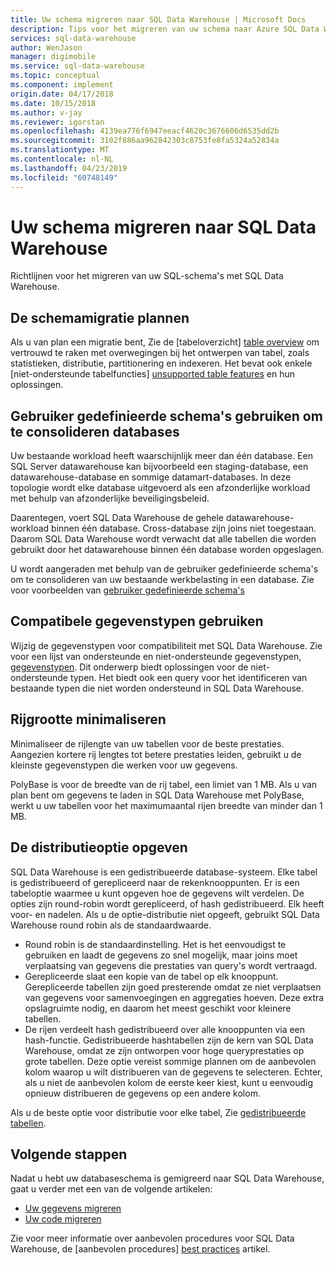 ```yaml
---
title: Uw schema migreren naar SQL Data Warehouse | Microsoft Docs
description: Tips voor het migreren van uw schema naar Azure SQL Data Warehouse om oplossingen te ontwikkelen.
services: sql-data-warehouse
author: WenJason
manager: digimobile
ms.service: sql-data-warehouse
ms.topic: conceptual
ms.component: implement
origin.date: 04/17/2018
ms.date: 10/15/2018
ms.author: v-jay
ms.reviewer: igorstan
ms.openlocfilehash: 4139ea776f6947eeacf4620c3676606d6535dd2b
ms.sourcegitcommit: 3102f886aa962842303c8753fe8fa5324a52834a
ms.translationtype: MT
ms.contentlocale: nl-NL
ms.lasthandoff: 04/23/2019
ms.locfileid: "60748149"
---
```

# <a name="migrate-your-schemas-to-sql-data-warehouse"></a>Uw schema migreren naar SQL Data Warehouse
Richtlijnen voor het migreren van uw SQL-schema's met SQL Data Warehouse. 

## <a name="plan-your-schema-migration"></a>De schemamigratie plannen

Als u van plan een migratie bent, Zie de [tabeloverzicht] [ table overview] om vertrouwd te raken met overwegingen bij het ontwerpen van tabel, zoals statistieken, distributie, partitionering en indexeren.  Het bevat ook enkele [niet-ondersteunde tabelfuncties] [ unsupported table features] en hun oplossingen.

## <a name="use-user-defined-schemas-to-consolidate-databases"></a>Gebruiker gedefinieerde schema's gebruiken om te consolideren databases

Uw bestaande workload heeft waarschijnlijk meer dan één database. Een SQL Server datawarehouse kan bijvoorbeeld een staging-database, een datawarehouse-database en sommige datamart-databases. In deze topologie wordt elke database uitgevoerd als een afzonderlijke workload met behulp van afzonderlijke beveiligingsbeleid.

Daarentegen, voert SQL Data Warehouse de gehele datawarehouse-workload binnen één database. Cross-database zijn joins niet toegestaan. Daarom SQL Data Warehouse wordt verwacht dat alle tabellen die worden gebruikt door het datawarehouse binnen één database worden opgeslagen.

U wordt aangeraden met behulp van de gebruiker gedefinieerde schema's om te consolideren van uw bestaande werkbelasting in een database. Zie voor voorbeelden van [gebruiker gedefinieerde schema's](sql-data-warehouse-develop-user-defined-schemas.md)

## <a name="use-compatible-data-types"></a>Compatibele gegevenstypen gebruiken
Wijzig de gegevenstypen voor compatibiliteit met SQL Data Warehouse. Zie voor een lijst van ondersteunde en niet-ondersteunde gegevenstypen, [gegevenstypen][data types]. Dit onderwerp biedt oplossingen voor de niet-ondersteunde typen. Het biedt ook een query voor het identificeren van bestaande typen die niet worden ondersteund in SQL Data Warehouse.

## <a name="minimize-row-size"></a>Rijgrootte minimaliseren
Minimaliseer de rijlengte van uw tabellen voor de beste prestaties. Aangezien kortere rij lengtes tot betere prestaties leiden, gebruikt u de kleinste gegevenstypen die werken voor uw gegevens. 

PolyBase is voor de breedte van de rij tabel, een limiet van 1 MB.  Als u van plan bent om gegevens te laden in SQL Data Warehouse met PolyBase, werkt u uw tabellen voor het maximumaantal rijen breedte van minder dan 1 MB. 

## <a name="specify-the-distribution-option"></a>De distributieoptie opgeven
SQL Data Warehouse is een gedistribueerde database-systeem. Elke tabel is gedistribueerd of gerepliceerd naar de rekenknooppunten. Er is een tabeloptie waarmee u kunt opgeven hoe de gegevens wilt verdelen. De opties zijn round-robin wordt gerepliceerd, of hash gedistribueerd. Elk heeft voor- en nadelen. Als u de optie-distributie niet opgeeft, gebruikt SQL Data Warehouse round robin als de standaardwaarde.

- Round robin is de standaardinstelling. Het is het eenvoudigst te gebruiken en laadt de gegevens zo snel mogelijk, maar joins moet verplaatsing van gegevens die prestaties van query's wordt vertraagd.
- Gerepliceerde slaat een kopie van de tabel op elk knooppunt. Gerepliceerde tabellen zijn goed presterende omdat ze niet verplaatsen van gegevens voor samenvoegingen en aggregaties hoeven. Deze extra opslagruimte nodig, en daarom het meest geschikt voor kleinere tabellen.
- De rijen verdeelt hash gedistribueerd over alle knooppunten via een hash-functie. Gedistribueerde hashtabellen zijn de kern van SQL Data Warehouse, omdat ze zijn ontworpen voor hoge queryprestaties op grote tabellen. Deze optie vereist sommige plannen om de aanbevolen kolom waarop u wilt distribueren van de gegevens te selecteren. Echter, als u niet de aanbevolen kolom de eerste keer kiest, kunt u eenvoudig opnieuw distribueren de gegevens op een andere kolom. 

Als u de beste optie voor distributie voor elke tabel, Zie [gedistribueerde tabellen](sql-data-warehouse-tables-distribute.md).

## <a name="next-steps"></a>Volgende stappen
Nadat u hebt uw databaseschema is gemigreerd naar SQL Data Warehouse, gaat u verder met een van de volgende artikelen:

* [Uw gegevens migreren][Migrate your data]
* [Uw code migreren][Migrate your code]

Zie voor meer informatie over aanbevolen procedures voor SQL Data Warehouse, de [aanbevolen procedures] [ best practices] artikel.

<!--Image references-->

<!--Article references-->
[Migrate your code]: ./sql-data-warehouse-migrate-code.md
[Migrate your data]: ./sql-data-warehouse-migrate-data.md
[best practices]: ./sql-data-warehouse-best-practices.md
[table overview]: ./sql-data-warehouse-tables-overview.md
[unsupported table features]: ./sql-data-warehouse-tables-overview.md#unsupported-table-features
[data types]: ./sql-data-warehouse-tables-data-types.md
[unsupported data types]: ./sql-data-warehouse-tables-data-types.md#unsupported-data-types

<!--MSDN references-->

<!--Other Web references-->

<!--Update_Description: update meta properties, add new content about Migrate schemas to SQL Data Warehouse -->